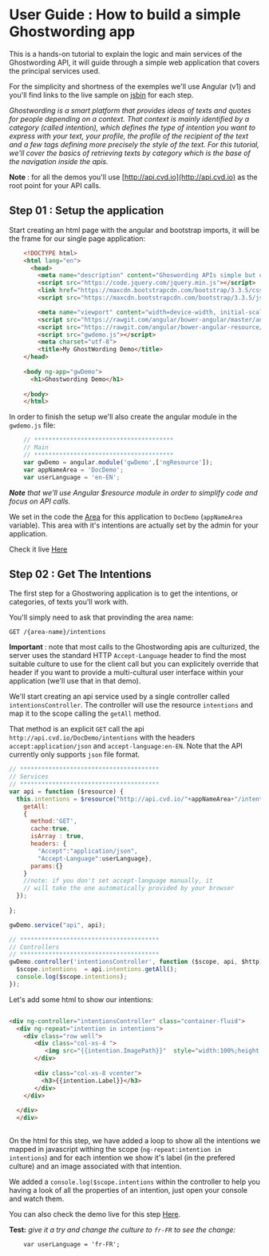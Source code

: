 # User Guide : How to build a simple Ghostwording app

This is a hands-on tutorial to explain the logic and main services of the Ghostwording API, it will guide through a simple web 
application that covers the principal services used. 

For the simplicity and shortness of the exemples we'll use Angular (v1) and you'll find links to the live sample on [jsbin](http://jsbin.com/judixa/) 
for each step.

_Ghostwording is a smart platform that provides ideas of texts and quotes for people depending on a context. That context is 
mainly identified by a category (called intention), which defines the type of intention you want to express with your text, 
your profile, the profile of the recipient of the text and a few tags defining more precisely the style of the text. For this 
tutorial, we'll cover the basics of retrieving texts by category which is the base of the navigation inside the apis._

**Note** : for all the demos you'll use [http://api.cvd.io](http://api.cvd.io) as the root
point for your API calls.


## Step 01 : Setup the application


Start creating an html page with the angular and bootstrap imports, it will be the frame for our single page application:
```html
    <!DOCTYPE html>
    <html lang="en">
      <head>
        <meta name="description" content="Ghoswording APIs simple but complete demo with application,intentions,texts and userevents">
        <script src="https://code.jquery.com/jquery.min.js"></script>
        <link href="https://maxcdn.bootstrapcdn.com/bootstrap/3.3.5/css/bootstrap.min.css" rel="stylesheet" type="text/css" />
        <script src="https://maxcdn.bootstrapcdn.com/bootstrap/3.3.5/js/bootstrap.min.js"></script>

        <meta name="viewport" content="width=device-width, initial-scale=1.0, maximum-scale=1.0, user-scalable=no">
        <script src="https://rawgit.com/angular/bower-angular/master/angular.min.js"></script>
        <script src="https://rawgit.com/angular/bower-angular-resource/master/angular-resource.min.js"></script>
        <script src="gwdemo.js"></script>
        <meta charset="utf-8">
        <title>My GhostWording Demo</title>
    </head>
      
    <body ng-app="gwDemo">
      <h1>Ghostwording Demo</h1>
      
    </body>
    </html>
```
In order to finish the setup we'll also create the angular module in the `gwdemo.js` file:

```javascript
    // ***************************************
    // Main
    // ***************************************
    var gwDemo = angular.module('gwDemo',['ngResource']);
    var appNameArea = 'DocDemo';
    var userLanguage = 'en-EN';

```

_**Note** that we'll use Angular $resource module in order to simplify code and focus on
API calls._

We set in the code the [Area](../Sections/areas.md) for this application to `DocDemo`
(`appNameArea` variable).
This area with it's intentions are actually set by the admin for your application.

Check it live [Here](http://output.jsbin.com/judixa/3)


## Step 02 : Get The Intentions

The first step for a Ghostworing application is to get the intentions, or categories,
of texts you'll work with.

You'll simply need to ask that provinding the area name:

    GET /{area-name}/intentions

**Important** : note that most calls to the Ghostwording apis are culturized, the server
uses the standard HTTP `Accept-Language` header to find the most suitable culture to 
use for the client call but you can explicitely override that header if you want to 
provide a multi-cultural user interface within your application (we'll use that in that
demo).

We'll start creating an api service used by a single controller called `intentionsController`.
The controller will use the resource `intentions` and map it to the scope calling the 
`getAll` method.

That method is an explicit `GET` call the api `http://api.cvd.io/DocDemo/intentions` 
with the headers `accept:application/json` and `accept-language:en-EN`. Note that the 
API currently only supports `json` file format. 


```javascript
// ***************************************
// Services
// ***************************************
var api = function ($resource) {
  this.intentions = $resource("http://api.cvd.io/"+appNameArea+"/intentions",{},{
    getAll:
    {
      method:'GET',
      cache:true,
      isArray : true,
      headers: {
        "Accept":"application/json",
        "Accept-Language":userLanguage},
      params:{}
    }
    //note: if you don't set accept-language manually, it
    // will take the one automatically provided by your browser
  }); 
  
};

gwDemo.service("api", api);

// ***************************************
// Controllers
// ***************************************
gwDemo.controller('intentionsController', function ($scope, api, $http) {
  $scope.intentions  = api.intentions.getAll();
  console.log($scope.intentions);
});
```


Let's add some html to show our intentions:

```html

<div ng-controller="intentionsController" class="container-fluid">
  <div ng-repeat="intention in intentions">
    <div class="row well">
       <div class="col-xs-4 ">
          <img src="{{intention.ImagePath}}"  style="width:100%;height:auto;"/>
       </div>
    
       <div class="col-xs-8 vcenter">
         <h3>{{intention.Label}}</h3> 
       </div>
    </div>  
    
  </div>
  </div>
  

```

On the html for this step, we have added a loop to show all the intentions we mapped 
in javascript withing the scope (`ng-repeat:intention in intentions`) and for each intention
we show it's label (in the prefered culture) and an image associated with that intention.

We added a `console.log($scope.intentions` within the controller to help you having a look
of all the properties of an intention, just open your console and watch them.

You can also check the demo live for this step [Here](http://output.jsbin.com/judixa/4).

**Test:** _give it a try and change the culture to `fr-FR` to see the change:_

        var userLanguage = 'fr-FR';
 
 

